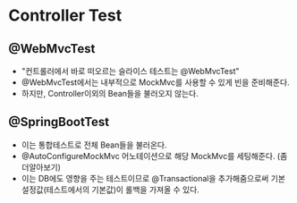 # Controller Test

## @WebMvcTest
- "컨트롤러에서 바로 떠오르는 슬라이스 테스트는 @WebMvcTest"
- @WebMvcTest에서는 내부적으로 MockMvc를 사용할 수 있게 빈을 준비해준다.
- 하지만, Controller이외의 Bean들을 불러오지 않는다.

## @SpringBootTest
- 이는 통합테스트로 전체 Bean들을 불러온다.
- @AutoConfigureMockMvc 어노테이션으로 해당 MockMvc를 세팅해준다. (좀더알아보기)
- 이는 DB에도 영향을 주는 테스트이므로 @Transactional을 추가해줌으로써 기본 설정값(테스트에서의 기본값)이 롤백을 가져올 수 있다.